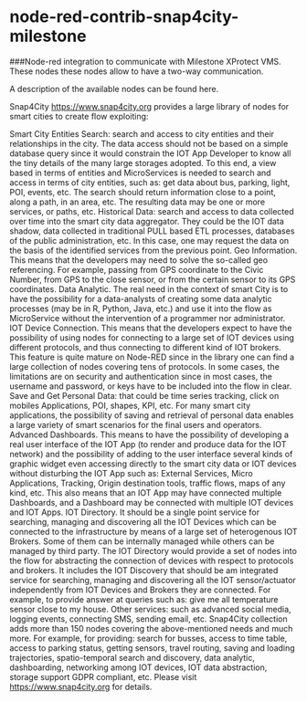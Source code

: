 # node-red-contrib-snap4city-milestone
###Node-red integration to communicate with Milestone XProtect VMS. These nodes these nodes allow to have a two-way communication.

A description of the available nodes can be found here.

Snap4City https://www.snap4city.org provides a large library of nodes for smart cities to create flow exploiting:

Smart City Entities Search: search and access to city entities and their relationships in the city. The data access should not be based on a simple database query since it would constrain the IOT App Developer to know all the tiny details of the many large storages adopted. To this end, a view based in terms of entities and MicroServices is needed to search and access in terms of city entities, such as: get data about bus, parking, light, POI, events, etc. The search should return information close to a point, along a path, in an area, etc. The resulting data may be one or more services, or paths, etc.
Historical Data: search and access to data collected over time into the smart city data aggregator. They could be the IOT data shadow, data collected in traditional PULL based ETL processes, databases of the public administration, etc. In this case, one may request the data on the basis of the identified services from the previous point.
Geo Information. This means that the developers may need to solve the so-called geo referencing. For example, passing from GPS coordinate to the Civic Number, from GPS to the close sensor, or from the certain sensor to its GPS coordinates.
Data Analytic. The real need in the context of smart City is to have the possibility for a data-analysts of creating some data analytic processes (may be in R, Python, Java, etc.) and use it into the flow as MicroService without the intervention of a programmer nor administrator.
IOT Device Connection. This means that the developers expect to have the possibility of using nodes for connecting to a large set of IOT devices using different protocols, and thus connecting to different kind of IOT brokers. This feature is quite mature on Node-RED since in the library one can find a large collection of nodes covering tens of protocols. In some cases, the limitations are on security and authentication since in most cases, the username and password, or keys have to be included into the flow in clear.
Save and Get Personal Data: that could be time series tracking, click on mobiles Applications, POI, shapes, KPI, etc. For many smart city applications, the possibility of saving and retrieval of personal data enables a large variety of smart scenarios for the final users and operators.
Advanced Dashboards. This means to have the possibility of developing a real user interface of the IOT App (to render and produce data for the IOT network) and the possibility of adding to the user interface several kinds of graphic widget even accessing directly to the smart city data or IOT devices without disturbing the IOT App such as: External Services, Micro Applications, Tracking, Origin destination tools, traffic flows, maps of any kind, etc. This also means that an IOT App may have connected multiple Dashboards, and a Dashboard may be connected with multiple IOT devices and IOT Apps.
IOT Directory. It should be a single point service for searching, managing and discovering all the IOT Devices which can be connected to the infrastructure by means of a large set of heterogenous IOT Brokers. Some of them can be internally managed while others can be managed by third party. The IOT Directory would provide a set of nodes into the flow for abstracting the connection of devices with respect to protocols and brokers. It includes the IOT Discovery that should be am integrated service for searching, managing and discovering all the IOT sensor/actuator independently from IOT Devices and Brokers they are connected. For example, to provide answer at queries such as: give me all temperature sensor close to my house.
Other services: such as advanced social media, logging events, connecting SMS, sending email, etc.
Snap4City collection adds more than 150 nodes covering the above-mentioned needs and much more. For example, for providing: search for busses, access to time table, access to parking status, getting sensors, travel routing, saving and loading trajectories, spatio-temporal search and discovery, data analytic, dashboarding, networking among IOT devices, IOT data abstraction, storage support GDPR compliant, etc. Please visit https://www.snap4city.org for details.
